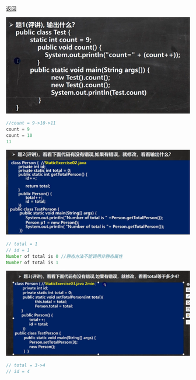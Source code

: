 [返回](练习题.md)

![alt text](https://raw.githubusercontent.com/Stolorzs/Picgo/master/lwbianlian.png)

```java
//count = 9->10->11
count = 9
count = 10
11
```

![alt text](https://raw.githubusercontent.com/Stolorzs/Picgo/master/lwbmll2.png)

```java
// total = 1 
// id = 1
Number of total is 0 //静态方法不能调用非静态属性
Number of total is 1
```


![alt text](https://raw.githubusercontent.com/Stolorzs/Picgo/master/lwbmmll3.png)

```java
// total = 3->4
// id = 4


```